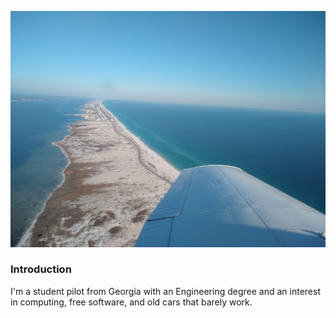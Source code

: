 ![gulf-breeze]( gulf.jpg ) 

### Introduction
I'm a student pilot from Georgia with an Engineering degree and an interest in computing, free software, and old cars that barely work.
